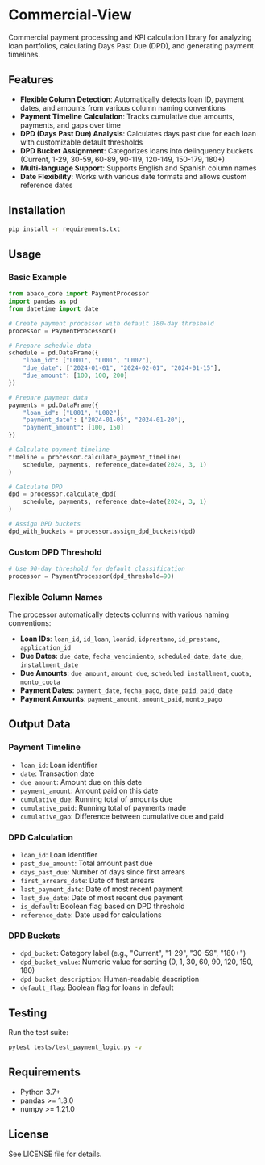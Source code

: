 # Commercial-View

Commercial payment processing and KPI calculation library for analyzing loan portfolios, calculating Days Past Due (DPD), and generating payment timelines.

## Features

- **Flexible Column Detection**: Automatically detects loan ID, payment dates, and amounts from various column naming conventions
- **Payment Timeline Calculation**: Tracks cumulative due amounts, payments, and gaps over time
- **DPD (Days Past Due) Analysis**: Calculates days past due for each loan with customizable default thresholds
- **DPD Bucket Assignment**: Categorizes loans into delinquency buckets (Current, 1-29, 30-59, 60-89, 90-119, 120-149, 150-179, 180+)
- **Multi-language Support**: Supports English and Spanish column names
- **Date Flexibility**: Works with various date formats and allows custom reference dates

## Installation

```bash
pip install -r requirements.txt
```

## Usage

### Basic Example

```python
from abaco_core import PaymentProcessor
import pandas as pd
from datetime import date

# Create payment processor with default 180-day threshold
processor = PaymentProcessor()

# Prepare schedule data
schedule = pd.DataFrame({
    "loan_id": ["L001", "L001", "L002"],
    "due_date": ["2024-01-01", "2024-02-01", "2024-01-15"],
    "due_amount": [100, 100, 200]
})

# Prepare payment data
payments = pd.DataFrame({
    "loan_id": ["L001", "L002"],
    "payment_date": ["2024-01-05", "2024-01-20"],
    "payment_amount": [100, 150]
})

# Calculate payment timeline
timeline = processor.calculate_payment_timeline(
    schedule, payments, reference_date=date(2024, 3, 1)
)

# Calculate DPD
dpd = processor.calculate_dpd(
    schedule, payments, reference_date=date(2024, 3, 1)
)

# Assign DPD buckets
dpd_with_buckets = processor.assign_dpd_buckets(dpd)
```

### Custom DPD Threshold

```python
# Use 90-day threshold for default classification
processor = PaymentProcessor(dpd_threshold=90)
```

### Flexible Column Names

The processor automatically detects columns with various naming conventions:

- **Loan IDs**: `loan_id`, `id_loan`, `loanid`, `idprestamo`, `id_prestamo`, `application_id`
- **Due Dates**: `due_date`, `fecha_vencimiento`, `scheduled_date`, `date_due`, `installment_date`
- **Due Amounts**: `due_amount`, `amount_due`, `scheduled_installment`, `cuota`, `monto_cuota`
- **Payment Dates**: `payment_date`, `fecha_pago`, `date_paid`, `paid_date`
- **Payment Amounts**: `payment_amount`, `amount_paid`, `monto_pago`

## Output Data

### Payment Timeline
- `loan_id`: Loan identifier
- `date`: Transaction date
- `due_amount`: Amount due on this date
- `payment_amount`: Amount paid on this date
- `cumulative_due`: Running total of amounts due
- `cumulative_paid`: Running total of payments made
- `cumulative_gap`: Difference between cumulative due and paid

### DPD Calculation
- `loan_id`: Loan identifier
- `past_due_amount`: Total amount past due
- `days_past_due`: Number of days since first arrears
- `first_arrears_date`: Date of first arrears
- `last_payment_date`: Date of most recent payment
- `last_due_date`: Date of most recent due payment
- `is_default`: Boolean flag based on DPD threshold
- `reference_date`: Date used for calculations

### DPD Buckets
- `dpd_bucket`: Category label (e.g., "Current", "1-29", "30-59", "180+")
- `dpd_bucket_value`: Numeric value for sorting (0, 1, 30, 60, 90, 120, 150, 180)
- `dpd_bucket_description`: Human-readable description
- `default_flag`: Boolean flag for loans in default

## Testing

Run the test suite:

```bash
pytest tests/test_payment_logic.py -v
```

## Requirements

- Python 3.7+
- pandas >= 1.3.0
- numpy >= 1.21.0

## License

See LICENSE file for details.

